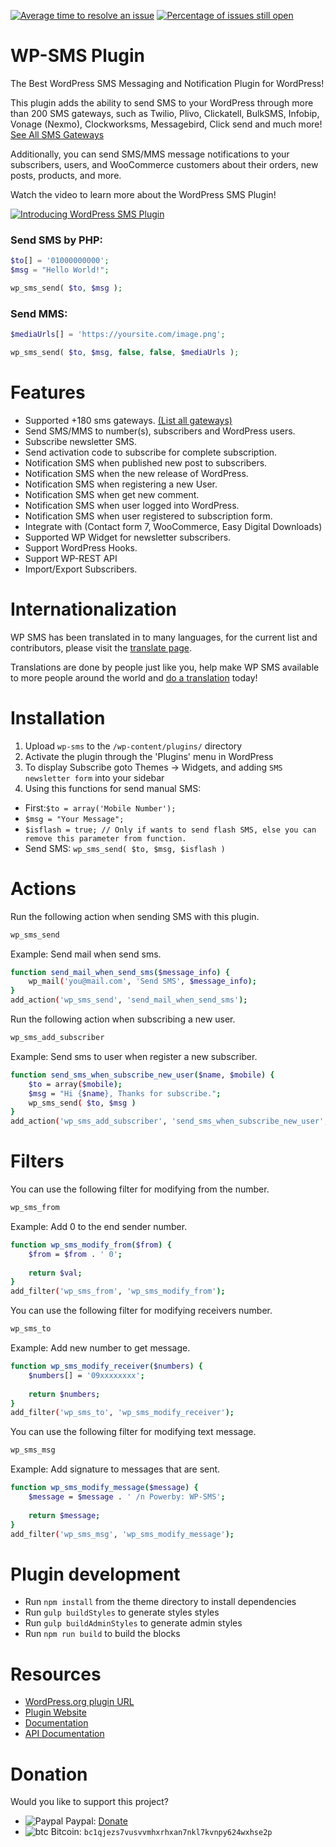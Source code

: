 [![Average time to resolve an issue](http://isitmaintained.com/badge/resolution/veronalabs/wp-sms.svg)](http://isitmaintained.com/project/veronalabs/wp-sms "Average time to resolve an issue")
[![Percentage of issues still open](http://isitmaintained.com/badge/open/veronalabs/wp-sms.svg)](http://isitmaintained.com/project/veronalabs/wp-sms "Percentage of issues still open")

# WP-SMS Plugin
The Best WordPress SMS Messaging and Notification Plugin for WordPress!

This plugin adds the ability to send SMS to your WordPress through more than 200 SMS gateways, such as Twilio, Plivo, Clickatell, BulkSMS, Infobip, Vonage (Nexmo), Clockworksms, Messagebird, Click send and much more! [See All SMS Gateways](https://wp-sms-pro.com/gateways/)

Additionally, you can send SMS/MMS message notifications to your subscribers, users, and WooCommerce customers about their orders, new posts, products, and more.

Watch the video to learn more about the WordPress SMS Plugin!

[![Introducing WordPress SMS Plugin](https://wp-sms-pro.com/wp-content/uploads/2022/03/vlcsnap-2022-02-21-21h57m24s633.png)](https://www.youtube.com/watch?v=7r6jObgdQj0)

### Send SMS by PHP:

```php
$to[] = '01000000000';
$msg = "Hello World!";

wp_sms_send( $to, $msg );
```

### Send MMS:
```php
$mediaUrls[] = 'https://yoursite.com/image.png';

wp_sms_send( $to, $msg, false, false, $mediaUrls );
```

# Features

* Supported +180 sms gateways. [(List all gateways)](https://github.com/veronalabs/wp-sms/tree/master/includes/gateways)
* Send SMS/MMS to number(s), subscribers and WordPress users.
* Subscribe newsletter SMS.
* Send activation code to subscribe for complete subscription.
* Notification SMS when published new post to subscribers.
* Notification SMS when the new release of WordPress.
* Notification SMS when registering a new User.
* Notification SMS when get new comment.
* Notification SMS when user logged into WordPress.
* Notification SMS when user registered to subscription form.
* Integrate with (Contact form 7, WooCommerce, Easy Digital Downloads)
* Supported WP Widget for newsletter subscribers.
* Support WordPress Hooks.
* Support WP-REST API
* Import/Export Subscribers.

# Internationalization
WP SMS has been translated in to many languages, for the current list and contributors, please visit the [translate page](https://translate.wordpress.org/projects/wp-plugins/wp-sms).

Translations are done by people just like you, help make WP SMS available to more people around the world and [do a translation](http://wp-sms-pro.com/localization/) today!


# Installation
1. Upload `wp-sms` to the `/wp-content/plugins/` directory
2. Activate the plugin through the 'Plugins' menu in WordPress
3. To display Subscribe goto Themes -> Widgets, and adding `SMS newsletter form` into your sidebar
4. Using this functions for send manual SMS:

* First:`$to = array('Mobile Number');`
* `$msg = "Your Message";`
* `$isflash = true; // Only if wants to send flash SMS, else you can remove this parameter from function.`
* Send SMS: `wp_sms_send( $to, $msg, $isflash )`

# Actions
Run the following action when sending SMS with this plugin.
```sh
wp_sms_send
```

Example: Send mail when send sms.
```sh
function send_mail_when_send_sms($message_info) {
	wp_mail('you@mail.com', 'Send SMS', $message_info);
}
add_action('wp_sms_send', 'send_mail_when_send_sms');
```

Run the following action when subscribing a new user.
```sh
wp_sms_add_subscriber
```

Example: Send sms to user when register a new subscriber.
```sh
function send_sms_when_subscribe_new_user($name, $mobile) {
    $to = array($mobile);
    $msg = "Hi {$name}, Thanks for subscribe.";
    wp_sms_send( $to, $msg )
}
add_action('wp_sms_add_subscriber', 'send_sms_when_subscribe_new_user', 10, 2);
```

# Filters
You can use the following filter for modifying from the number.
```sh
wp_sms_from
```

Example: Add 0 to the end sender number.
```sh
function wp_sms_modify_from($from) {
	$from = $from . ' 0';
	
	return $val;
}
add_filter('wp_sms_from', 'wp_sms_modify_from');
```

You can use the following filter for modifying receivers number.
```sh
wp_sms_to
```

Example: Add new number to get message.
```sh
function wp_sms_modify_receiver($numbers) {
	$numbers[] = '09xxxxxxxx';
	
	return $numbers;
}
add_filter('wp_sms_to', 'wp_sms_modify_receiver');
```

You can use the following filter for modifying text message.
```sh
wp_sms_msg
```

Example: Add signature to messages that are sent.
```sh
function wp_sms_modify_message($message) {
	$message = $message . ' /n Powerby: WP-SMS';
	
	return $message;
}
add_filter('wp_sms_msg', 'wp_sms_modify_message');
```

# Plugin development
-   Run `npm install` from the theme directory to install dependencies
-   Run `gulp buildStyles` to generate styles styles
-   Run `gulp buildAdminStyles` to generate admin styles
-   Run `npm run build` to build the blocks

# Resources
* [WordPress.org plugin URL](https://wordpress.org/plugins/wp-sms/)
* [Plugin Website](https://wp-sms-pro.com)
* [Documentation](https://wp-sms-pro.com/resources-category/api-endpoints/)
* [API Documentation](https://documenter.getpostman.com/view/3239688/UVkqsvCK#019c5b41-5916-4d2c-9661-ba933dd8ec1a)

# Donation
Would you like to support this project?
- ![Paypal](https://raw.githubusercontent.com/reek/anti-adblock-killer/gh-pages/images/paypal.png) Paypal: [Donate](https://wp-sms-pro.com/donate)
- ![btc](https://raw.githubusercontent.com/ErikThiart/cryptocurrency-icons/master/16/bitcoin.png) Bitcoin: `bc1qjezs7vusvvmhxrhxan7nkl7kvnpy624wxhse2p`
